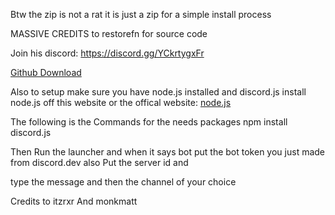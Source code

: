 Btw the zip is not a rat it is just a zip for a simple install process 

MASSIVE CREDITS to restorefn for source code

Join his discord: https://discord.gg/YCkrtygxFr



[Github Download](blob:https://github.com/75915ae7-5c69-4b32-a2ff-6b95d3d8e5d2)


Also to setup make sure you have node.js installed and discord.js  install node.js off this website or the offical website: [node.js](https://nodejs.org/en/download)

The following is the Commands for the needs packages npm install discord.js


  Then Run the launcher and when it says bot put the bot token you just made from discord.dev also Put the server id and

  type the message and then the channel of your choice

  Credits to itzrxr And monkmatt
